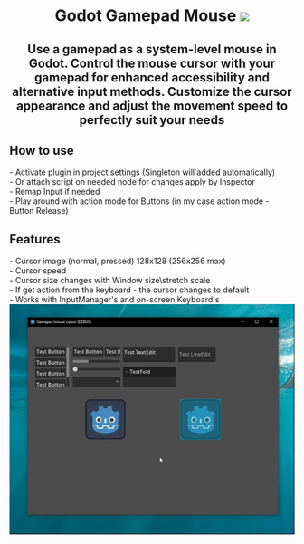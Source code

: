 <h1 align="center">Godot Gamepad Mouse</a>
<img src="https://upload.wikimedia.org/wikipedia/commons/thumb/6/6a/Godot_icon.svg/2048px-Godot_icon.svg.png" height="32"/></h1>
<h2 align="center"> Use a gamepad as a system-level mouse in Godot. Control the mouse cursor with your gamepad for enhanced accessibility and alternative input methods.
Customize the cursor appearance and adjust the movement speed to perfectly suit your needs</h2>

<h2>How to use </h2>
- Activate plugin in project settings (Singleton will added automatically)
<br>
- Or attach script on needed node for changes apply by Inspector
<br>
- Remap Input if needed
<br>
- Play around with action mode for Buttons (in my case action mode - Button Release)
<h2>Features </h2>
- Cursor image (normal, pressed) 128x128 (256x256 max)
<br>
- Cursor speed
<br>
- Cursor size changes with Window size\stretch scale
<br>
- If get action from the keyboard - the cursor changes to default
<br>
- Works with InputManager's and on-screen Keyboard's

<br>
<img src="https://github.com/mbMayer/Godot-Gamepad-Mouse/blob/main/godotgamepadmouse.gif"/></h1>
